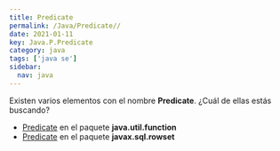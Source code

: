 ```yaml
---
title: Predicate
permalink: /Java/Predicate//
date: 2021-01-11
key: Java.P.Predicate
category: java
tags: ['java se']
sidebar: 
  nav: java
---
```


Existen varios elementos con el nombre **Predicate**. ¿Cuál de ellas estás buscando?
<ul>
<li><a href="/Java/Predicate-java-util-function/">Predicate</a> en el paquete <strong>java.util.function</strong></li>
<li><a href="/Java/Predicate-javax-sql-rowset/">Predicate</a> en el paquete <strong>javax.sql.rowset</strong></li>
<ul>
